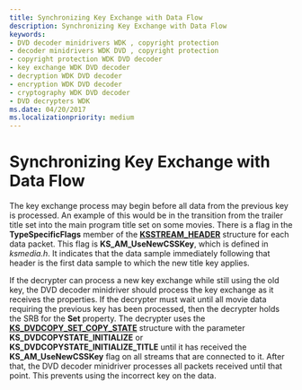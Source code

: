 ```yaml
---
title: Synchronizing Key Exchange with Data Flow
description: Synchronizing Key Exchange with Data Flow
keywords:
- DVD decoder minidrivers WDK , copyright protection
- decoder minidrivers WDK DVD , copyright protection
- copyright protection WDK DVD decoder
- key exchange WDK DVD decoder
- decryption WDK DVD decoder
- encryption WDK DVD decoder
- cryptography WDK DVD decoder
- DVD decrypters WDK
ms.date: 04/20/2017
ms.localizationpriority: medium
---
```


# Synchronizing Key Exchange with Data Flow





The key exchange process may begin before all data from the previous key is processed. An example of this would be in the transition from the trailer title set into the main program title set on some movies. There is a flag in the **TypeSpecificFlags** member of the [**KSSTREAM\_HEADER**](/windows-hardware/drivers/ddi/ks/ns-ks-ksstream_header) structure for each data packet. This flag is **KS\_AM\_UseNewCSSKey**, which is defined in *ksmedia.h*. It indicates that the data sample immediately following that header is the first data sample to which the new title key applies.

If the decrypter can process a new key exchange while still using the old key, the DVD decoder minidriver should process the key exchange as it receives the properties. If the decrypter must wait until all movie data requiring the previous key has been processed, then the decrypter holds the SRB for the **Set** property. The decrypter uses the [**KS\_DVDCOPY\_SET\_COPY\_STATE**](/windows-hardware/drivers/ddi/ksmedia/ns-ksmedia-_ks_dvdcopy_set_copy_state) structure with the parameter **KS\_DVDCOPYSTATE\_INITIALIZE** or **KS\_DVDCOPYSTATE\_INITIALIZE\_TITLE** until it has received the **KS\_AM\_UseNewCSSKey** flag on all streams that are connected to it. After that, the DVD decoder minidriver processes all packets received until that point. This prevents using the incorrect key on the data.

 

